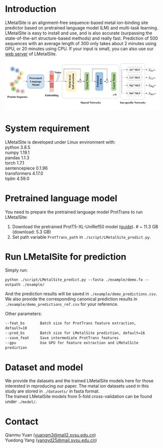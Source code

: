 # Introduction
LMetalSite is an alignment-free sequence-based metal ion-binding site predictor based on pretrained language model (LM) and multi-task learning. LMetalSite is easy to install and use, and is also accurate (surpassing the state-of-the-art structure-based methods) and really fast. Prediction of 500 sequences with an average length of 300 only takes about 2 minutes using GPU, or 20 minutes using CPU. If your input is small, you can also use our [web server](http://bio-web1.nscc-gz.cn/app/lmetalsite) of LMetalSite.
![LMetalSite_architecture](https://github.com/biomed-AI/LMetalSite/blob/main/image/LMetalSite_architecture.jpg)

# System requirement
LMetalSite is developed under Linux environment with:  
python  3.8.5  
numpy  1.19.1  
pandas  1.1.3  
torch  1.7.1  
sentencepiece  0.1.96  
transformers  4.17.0  
tqdm  4.59.0  

# Pretrained language model
You need to prepare the pretrained language model ProtTrans to run LMetalSite:
1. Download the pretrained ProtT5-XL-UniRef50 model ([guide](https://github.com/agemagician/ProtTrans)). # ~ 11.3 GB (download: 5.3 GB)
2. Set path variable `ProtTrans_path` in `./script/LMetalSite_predict.py`.

# Run LMetalSite for prediction
Simply run:
```
python ./script/LMetalSite_predict.py --fasta ./example/demo.fa --outpath ./example/
```
And the prediction results will be saved in `./example/demo_predictions.csv`. We also provide the corresponding canonical prediction results in `./example/demo_predictions_ref.csv` for your reference.

Other parameters:
```
--feat_bs       Batch size for ProtTrans feature extraction, default=10
--pred_bs       Batch size for LMetalSite prediction, default=16
--save_feat     Save intermediate ProtTrans features
--gpu           Use GPU for feature extraction and LMetalSite prediction
```

# Dataset and model
We provide the datasets and the trained LMetalSite models here for those interested in reproducing our paper.
The metal ion datasets used in this study are stored in `./datasets/` in fasta format.  
The trained LMetalSite models from 5-fold cross-validation can be found under `./model/`.

# Contact
Qianmu Yuan (yuanqm3@mail2.sysu.edu.cn)  
Yuedong Yang (yangyd25@mail.sysu.edu.cn)

